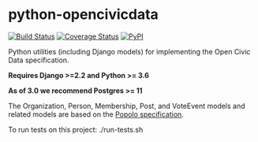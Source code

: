 python-opencivicdata
====================

[![Build Status](https://travis-ci.com/opencivicdata/python-opencivicdata.svg?branch=master)](https://travis-ci.com/opencivicdata/python-opencivicdata)
[![Coverage Status](https://coveralls.io/repos/opencivicdata/python-opencivicdata/badge.png?branch=master)](https://coveralls.io/r/opencivicdata/python-opencivicdata?branch=master)
[![PyPI](https://img.shields.io/pypi/v/opencivicdata.svg)](https://pypi.python.org/pypi/opencivicdata)

Python utilities (including Django models) for implementing the
Open Civic Data specification.

**Requires Django >=2.2 and Python >= 3.6**

**As of 3.0 we recommend Postgres >= 11**

The Organization, Person, Membership, Post, and VoteEvent models and related models are based on the [Popolo specification](http://popoloproject.com/).

To run tests on this project: ./run-tests.sh
